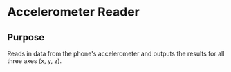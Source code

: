 # Accelerometer Reader
## Purpose
Reads in data from the phone's accelerometer and outputs the results for all three axes (x, y, z).
